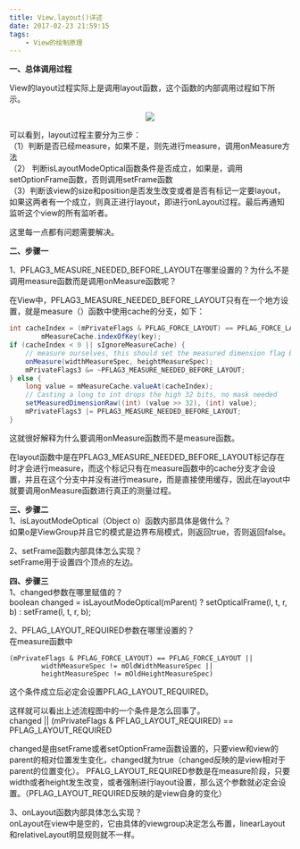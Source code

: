 ```yaml
---
title: View.layout()详述
date: 2017-02-23 21:59:15
tags:
    - View的绘制原理
---
```

**一、总体调用过程**  

View的layout过程实际上是调用layout函数，这个函数的内部调用过程如下所示。

<div style="text-align: center"> <img src="http://p1.bqimg.com/567571/d4a545b989742818.png"/> </div>

可以看到，layout过程主要分为三步：  
（1）判断是否已经measure，如果不是，则先进行measure，调用onMeasure方法  
（2） 判断isLayoutModeOptical函数条件是否成立，如果是，调用setOptionFrame函数，否则调用setFrame函数  
（3）判断该view的size和position是否发生改变或者是否有标记一定要layout，如果这两者有一个成立，则真正进行layout，即进行onLayout过程。最后再通知监听这个view的所有监听者。

这里每一点都有问题需要解决。

**二、步骤一**  

1、PFLAG3_MEASURE_NEEDED_BEFORE_LAYOUT在哪里设置的？为什么不是调用measure函数而是调用onMeasure函数呢？  

在View中，PFLAG3_MEASURE_NEEDED_BEFORE_LAYOUT只有在一个地方设置，就是measure（）函数中使用cache的分支，如下：

```java
int cacheIndex = (mPrivateFlags & PFLAG_FORCE_LAYOUT) == PFLAG_FORCE_LAYOUT ? -1 :
        mMeasureCache.indexOfKey(key);
if (cacheIndex < 0 || sIgnoreMeasureCache) {
    // measure ourselves, this should set the measured dimension flag back
    onMeasure(widthMeasureSpec, heightMeasureSpec);
    mPrivateFlags3 &= ~PFLAG3_MEASURE_NEEDED_BEFORE_LAYOUT;
} else {
    long value = mMeasureCache.valueAt(cacheIndex);
    // Casting a long to int drops the high 32 bits, no mask needed
    setMeasuredDimensionRaw((int) (value >> 32), (int) value);
    mPrivateFlags3 |= PFLAG3_MEASURE_NEEDED_BEFORE_LAYOUT;
}
```

这就很好解释为什么要调用onMeasure函数而不是measure函数。 

在layout函数中是在PFLAG3_MEASURE_NEEDED_BEFORE_LAYOUT标记存在时才会进行measure，而这个标记只有在measure函数中的cache分支才会设置，并且在这个分支中并没有进行measure，而是直接使用缓存，因此在layout中就要调用onMeasure函数进行真正的测量过程。

**三、步骤二**  
1、isLayoutModeOptical（Object o）函数内部具体是做什么？  
如果o是ViewGroup并且它的模式是边界布局模式，则返回true，否则返回false。  

2、setFrame函数内部具体怎么实现？  
setFrame用于设置四个顶点的左边。

**四、步骤三**  
1、changed参数在哪里赋值的？  
boolean changed = isLayoutModeOptical(mParent) ? setOpticalFrame(l, t, r, b) : setFrame(l, t, r, b);

2、PFLAG_LAYOUT_REQUIRED参数在哪里设置的？  
在measure函数中
```
(mPrivateFlags & PFLAG_FORCE_LAYOUT) == PFLAG_FORCE_LAYOUT ||
        widthMeasureSpec != mOldWidthMeasureSpec ||
        heightMeasureSpec != mOldHeightMeasureSpec)
```
这个条件成立后必定会设置PFLAG_LAYOUT_REQUIRED。

这样就可以看出上述流程图中的一个条件是怎么回事了。  
changed || (mPrivateFlags & PFLAG_LAYOUT_REQUIRED) == PFLAG_LAYOUT_REQUIRED

changed是由setFrame或者setOptionFrame函数设置的，只要view和view的parent的相对位置发生变化，changed就为true（changed反映的是view相对于parent的位置变化）。
PFALG_LAYOUT_REQUIRED参数是在measure阶段，只要width或者height发生改变，或者强制进行layout设置，那么这个参数就必定会设置。（PFLAG_LAYOUT_REQUIRED反映的是view自身的变化）

3、onLayout函数内部具体怎么实现？  
onLayout在view中是空的，它由具体的viewgroup决定怎么布置，linearLayout和relativeLayout明显规则就不一样。

